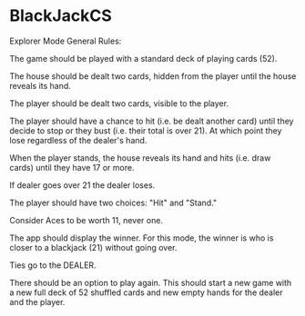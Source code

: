 # BlackJackCS

Explorer Mode
General Rules:

The game should be played with a standard deck of playing cards (52).

The house should be dealt two cards, hidden from the player until the house reveals its hand.

The player should be dealt two cards, visible to the player.

The player should have a chance to hit (i.e. be dealt another card) until they decide to stop or they bust (i.e. their total is over 21). At which point they lose regardless of the dealer's hand.

When the player stands, the house reveals its hand and hits (i.e. draw cards) until they have 17 or more.

If dealer goes over 21 the dealer loses.

The player should have two choices: "Hit" and "Stand."

Consider Aces to be worth 11, never one.

The app should display the winner. For this mode, the winner is who is closer to a blackjack (21) without going over.

Ties go to the DEALER.

There should be an option to play again. This should start a new game with a new full deck of 52 shuffled cards and new empty hands for the dealer and the player.
